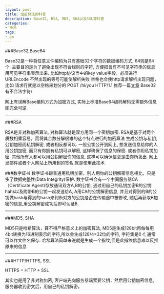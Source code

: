 ```yaml
---
layout: post
title: 加密算法的科普
description: Base32, RSA, MD5, SHA以及SSL等科普
categories:
- 技术
tags:
- go
---
```


###Base32,Base64

Base32是一种将任意文件编码为只有基础32个字符的数据编码方式, 64则是64个.
主要目的是为了避免出现不符合规则的字符, 方便把含有不可见字符串的信息用可见字符串表示出来.
比如http协议当中的key value字段，必须进行URLEncode 不然出现的等号可能使解析失败 空格也会使http请求解析出现问题，比如 请求行就是以空格来划分的 POST /hi/you HTTP/1.1  推荐一篇[文章](http://blog.xiayf.cn/2016/01/24/base64-encoding/) 
Base32有不合法字符/

网上有误解Base编码方式为加密方式, 实际上标准Base64编码解码无需额外信息即完全可逆.

---

###RSA

RSA是非对称加密算法, 对称算法就是双方用同一个密钥加密.
RSA是基于对两个质数相乘容易，而将其合数分解很难的这个特点进行的加密算法
生成公钥与私钥, 公钥加密而私钥解密, 或者相反都可以.
一般公钥公开到网上, 想发送信息给你的人用公钥加密, 而只有你拥有私钥可以解密, 这样确保了信息的保密.
或者你用私钥加密, 其他所有人都可以用公钥解密你的信息, 这样可以确保信息是由你所发出. 网上发邮件或者个人网站上所用到的签名,就是使用此技术.

###数字证书
数字证书跟普通用私钥加密，别人用你的公钥解密信息相比，只是多了数据完整性(Data Integrity)保护.
数字证书会有一个中间服务器CA（Certificate Agent)存放通讯双方A,B的公钥, 通过用自己的私钥加密B的公钥hahs以及附带B的公钥一起发送给A, A用CA的公钥解密信息, 并且对得到的B的公钥做hash与得到的hash来判断对方的公钥是否在传输途中被修改, 随后再获取B加密的信息,用公钥解密成功后即可认证B.

---

###MD5, SHA

MD5只是哈希算法，算不得严格意义上的加密算法, MD5是生成128bit再每每用4bit转换为16进制表示的字符,所以会生成128/4=32位的字符, 字符集是0-f, 通常可以作文件名保存.
哈希算法简单来说就是生成一个指纹,但是此指纹信息难以反推原来的信息.

---


###HTTP/HTTPS, SSL

HTTPS = HTTP + SSL

其实也是用了非对称加密, 客户端先向服务器端索要公钥，然后用公钥加密信息，服务器收到密文后，用自己的私钥解密。
